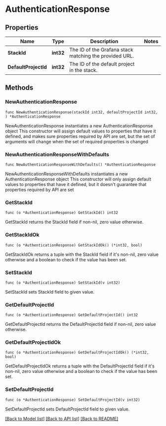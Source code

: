 # AuthenticationResponse

## Properties

Name | Type | Description | Notes
------------ | ------------- | ------------- | -------------
**StackId** | **int32** | The ID of the Grafana stack matching the provided URL. | 
**DefaultProjectId** | **int32** | The ID of the default project in the stack. | 

## Methods

### NewAuthenticationResponse

`func NewAuthenticationResponse(stackId int32, defaultProjectId int32, ) *AuthenticationResponse`

NewAuthenticationResponse instantiates a new AuthenticationResponse object
This constructor will assign default values to properties that have it defined,
and makes sure properties required by API are set, but the set of arguments
will change when the set of required properties is changed

### NewAuthenticationResponseWithDefaults

`func NewAuthenticationResponseWithDefaults() *AuthenticationResponse`

NewAuthenticationResponseWithDefaults instantiates a new AuthenticationResponse object
This constructor will only assign default values to properties that have it defined,
but it doesn't guarantee that properties required by API are set

### GetStackId

`func (o *AuthenticationResponse) GetStackId() int32`

GetStackId returns the StackId field if non-nil, zero value otherwise.

### GetStackIdOk

`func (o *AuthenticationResponse) GetStackIdOk() (*int32, bool)`

GetStackIdOk returns a tuple with the StackId field if it's non-nil, zero value otherwise
and a boolean to check if the value has been set.

### SetStackId

`func (o *AuthenticationResponse) SetStackId(v int32)`

SetStackId sets StackId field to given value.


### GetDefaultProjectId

`func (o *AuthenticationResponse) GetDefaultProjectId() int32`

GetDefaultProjectId returns the DefaultProjectId field if non-nil, zero value otherwise.

### GetDefaultProjectIdOk

`func (o *AuthenticationResponse) GetDefaultProjectIdOk() (*int32, bool)`

GetDefaultProjectIdOk returns a tuple with the DefaultProjectId field if it's non-nil, zero value otherwise
and a boolean to check if the value has been set.

### SetDefaultProjectId

`func (o *AuthenticationResponse) SetDefaultProjectId(v int32)`

SetDefaultProjectId sets DefaultProjectId field to given value.



[[Back to Model list]](../README.md#documentation-for-models) [[Back to API list]](../README.md#documentation-for-api-endpoints) [[Back to README]](../README.md)


